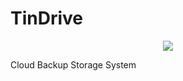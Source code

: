 # TinDrive

<p align = "center">
	<img src = "https://user-images.githubusercontent.com/25164326/26955228-8782589e-4c83-11e7-8f0c-04165dfdf426.png"></img>
</p>

Cloud Backup Storage System

